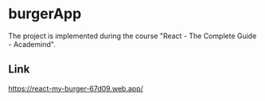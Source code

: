 # burgerApp
The project is implemented during the course "React - The Complete Guide - Academind".

## Link
https://react-my-burger-67d09.web.app/